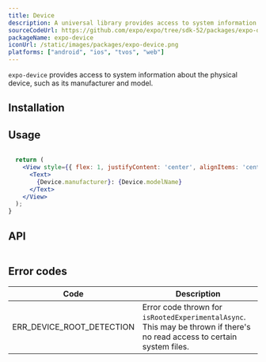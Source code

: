 ```yaml
---
title: Device
description: A universal library provides access to system information about the physical device.
sourceCodeUrl: https://github.com/expo/expo/tree/sdk-52/packages/expo-device
packageName: expo-device
iconUrl: /static/images/packages/expo-device.png
platforms: ["android", "ios", "tvos", "web"]
---
```


`expo-device` provides access to system information about the physical device, such as its manufacturer and model.

## Installation

## Usage

```jsx

  return (
    <View style={{ flex: 1, justifyContent: 'center', alignItems: 'center' }}>
      <Text>
        {Device.manufacturer}: {Device.modelName}
      </Text>
    </View>
  );
}
```

## API

```js

```

## Error codes

| Code                      | Description                                                                                                              |
| ------------------------- | ------------------------------------------------------------------------------------------------------------------------ |
| ERR_DEVICE_ROOT_DETECTION | Error code thrown for `isRootedExperimentalAsync`. This may be thrown if there's no read access to certain system files. |